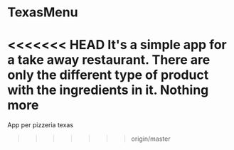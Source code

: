 # TexasMenu
<<<<<<< HEAD
It's a simple app for a take away restaurant. There are only the different type of product with the ingredients in it. 
Nothing more
=======
App per pizzeria texas
>>>>>>> origin/master
